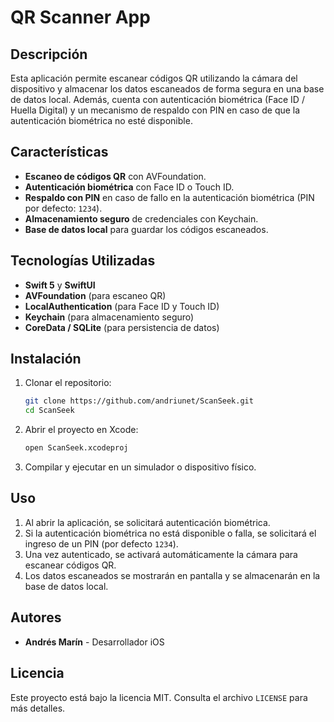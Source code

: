 # QR Scanner App

## Descripción
Esta aplicación permite escanear códigos QR utilizando la cámara del dispositivo y almacenar los datos escaneados de forma segura en una base de datos local. Además, cuenta con autenticación biométrica (Face ID / Huella Digital) y un mecanismo de respaldo con PIN en caso de que la autenticación biométrica no esté disponible.

## Características
- **Escaneo de códigos QR** con AVFoundation.
- **Autenticación biométrica** con Face ID o Touch ID.
- **Respaldo con PIN** en caso de fallo en la autenticación biométrica (PIN por defecto: `1234`).
- **Almacenamiento seguro** de credenciales con Keychain.
- **Base de datos local** para guardar los códigos escaneados.

## Tecnologías Utilizadas
- **Swift 5** y **SwiftUI**
- **AVFoundation** (para escaneo QR)
- **LocalAuthentication** (para Face ID y Touch ID)
- **Keychain** (para almacenamiento seguro)
- **CoreData / SQLite** (para persistencia de datos)

## Instalación
1. Clonar el repositorio:
   ```sh
   git clone https://github.com/andriunet/ScanSeek.git
   cd ScanSeek
   ```
2. Abrir el proyecto en Xcode:
   ```sh
   open ScanSeek.xcodeproj
   ```
3. Compilar y ejecutar en un simulador o dispositivo físico.

## Uso
1. Al abrir la aplicación, se solicitará autenticación biométrica.
2. Si la autenticación biométrica no está disponible o falla, se solicitará el ingreso de un PIN (por defecto `1234`).
3. Una vez autenticado, se activará automáticamente la cámara para escanear códigos QR.
4. Los datos escaneados se mostrarán en pantalla y se almacenarán en la base de datos local.

## Autores
- **Andrés Marín** - Desarrollador iOS

## Licencia
Este proyecto está bajo la licencia MIT. Consulta el archivo `LICENSE` para más detalles.

